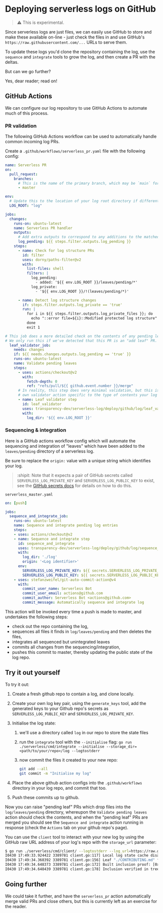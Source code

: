 # Deploying serverless logs on GitHub

> :warning: This is experimental.

Since serverless logs are just files, we can easily use GitHub to store and
make these available on-line - just check the files in and use GitHub's
`https://raw.githubusercontent.com/...` URLs to serve them.

To update these logs you'd clone the repository containing the log, use the
`sequence` and `integrate` tools to grow the log, and then create a PR with
the deltas.

But can we go further?

Yes, dear reader; read on!

## GitHub Actions

We can configure our log repository to use GitHub Actions to automate much of
this process.

### PR validation

The following GitHub Actions workflow can be used to automatically handle common
incoming log PRs.

Create a `.github/workflows/serverless_pr.yaml` file with the following config:

```yaml
name: Serverless PR
on:
  pull_request:
    branches:
      # This is the name of the primary branch, which may be `main` for newer repos.
      - master

env:
  # Update this to the location of your log root directory if different:
  LOG_ROOT: "log"

jobs:
  changes:
    runs-on: ubuntu-latest
    name: Serverless PR handler
    outputs:
      # Add extra outputs to correspond to any additions to the matched patterns in the filter step below.
      log_pending: ${{ steps.filter.outputs.log_pending }}
    steps:
      - name: Check for log structure PRs
        id: filter
        uses: dorny/paths-filter@v2
        with:
          list-files: shell
          filters: |
            log_pending:
              - added: '${{ env.LOG_ROOT }}/leaves/pending/*'
            log_private:
              - '${{ env.LOG_ROOT }}/!(leaves/pending/*)'

      - name: Detect log structure changes
        if: steps.filter.outputs.log_private == 'true'
        run: |
          for i in ${{ steps.filter.outputs.log_private_files }}; do
            echo "::error file=${i}::Modified protected log structure"
          done
          exit 1

# This job does a more detailed check on the contents of any pending leaves added.
# We only run this if we've detected that this PR is an "add leaf" PR.
  leaf_validator_job:
    needs: changes
    if: ${{ needs.changes.outputs.log_pending == 'true' }}
    runs-on: ubuntu-latest
    name: Validate pending leaves
    steps:
      - uses: actions/checkout@v2
        with:
          fetch-depth: 0
          ref: "refs/pull/${{ github.event.number }}/merge"
      # In reality, this step does very minimal validation, but this is where you'd add your
      # own validator action specific to the type of contents your log should contain.
      - name: Leaf validator step
        id: leaf_validator
        uses: transparency-dev/serverless-log/deploy/github/log/leaf_validator@HEAD
        with:
          log_dir: '${{ env.LOG_ROOT }}'
```

### Sequencing & integration

Here is a GitHub actions workflow config which will automate the sequencing
and integration of "leaves" which have been added to the `leaves/pending`
directory of a serverless log.

Be sure to replace the `origin:` value with a unique string which identifies
your log.

> :shipit: Note that it expects a pair of GitHub secrets called
`SERVERLESS_LOG_PRIVATE_KEY` and `SERVERLESS_LOG_PUBLIC_KEY` to exist, see
the [GitHub secrets docs](https://docs.github.com/en/actions/reference/encrypted-secrets#creating-encrypted-secrets-for-a-repository)
for details on how to do this.

`serverless_master.yaml`

```yaml
on: [push]

jobs:
  sequence_and_integrate_job:
    runs-on: ubuntu-latest
    name: Sequence and integrate pending log entries
    steps:
    - uses: actions/checkout@v2
    - name: Sequence and integrate step
      id: sequence_and_integrate
      uses: transparency-dev/serverless-log/deploy/github/log/sequence_and_integrate@master
      with:
        log_dir: './log'
        origin: '<Log identifier>'
      env:
        SERVERLESS_LOG_PRIVATE_KEY: ${{ secrets.SERVERLESS_LOG_PRIVATE_KEY }}
        SERVERLESS_LOG_PUBLIC_KEY: ${{ secrets.SERVERLESS_LOG_PUBLIC_KEY }}
    - uses: stefanzweifel/git-auto-commit-action@v4
      with:
        commit_user_name: Serverless Bot
        commit_user_email: actions@github.com
        commit_author: Serverless Bot <actions@github.com>
        commit_message: Automatically sequence and integrate log
```

This action will be invoked every time a push is made to master, and undertakes
the following steps:

- check out the repo containing the log,
- sequences all files it finds in `log/leaves/pending` and then deletes the files,
- integrates all sequenced but unintegrated leaves
- commits all changes from the sequencing/integration,
- pushes this commit to master, thereby updating the public state of the log repo.

## Try it out yourself

To try it out:

1. Create a fresh github repo to contain a log, and clone locally.
2. Create your own log key pair, using the `generate_keys` tool, add the generated keys
   to your Github repo's secrets as `SERVERLESS_LOG_PUBLIC_KEY` and
   `SERVERLESS_LOG_PRIVATE_KEY`.
3. Initialise the log state:
    1. we'll use a directory called `log` in our repo to
       store the state files
    2. run the `integrate` tool with the `--initialise` flag:
      `go run ./serverless/cmd/integrate --initialise --storage_dir=<path/to/your/repo>/log --logtostderr`
    3. now commit the files it created to your new repo:

       ```bash
       git add --all
       git commit -m "Initialise my log"
       ```

4. Place the above github action configs into the `.github/workflows` directory in
   your log repo, and commit that too.
5. Push these commits up to github.

Now you can raise "pending leaf" PRs which drop files into the
`log/leaves/pending` directory, whereupon the `Validate pending leaves` action
should check the contents, and when the "pending leaf" PRs are merged you
should see the `Sequence and integrate` action running in response (check the
`Actions` tab on your github repo's page).

You can use the `client` tool to interact with your new log by using the GitHub
raw URL address of your log's repo with the `storage_url` parameter:

```bash
$ go run ./serverless/cmd/client/ --logtostderr --log_url=https://raw.githubusercontent.com/AlCutter/serverless-test/master/log/ -v=2 --cache_dir="" inclusion ./CONTRIBUTING.md
I0430 17:49:33.924422 3389781 client.go:117] Local log state cache disabled
I0430 17:49:34.368392 3389781 client.go:156] Leaf "./CONTRIBUTING.md" found at index 1
I0430 17:49:34.648373 3389781 client.go:172] Built inclusion proof: [0xfe4ac37cf74158146b2ab74af030687428fdc59637c5e19a66cdd3a36b29d3e1 0x5dafd147891541a65988be686b77a9cf41f8760b5d10b99f09dddba53c995670]
I0430 17:49:34.648439 3389781 client.go:178] Inclusion verified in tree size 3, with root 0x676386dbcaec44d69736e1bf709d6c1e5492874e78bbf4920b79944bcfb08927
```

## Going further

We could take it further, and have the `serverless_pr` action
automatically merge valid PRs and close others, but this is currently left as
an exercise for the reader.
